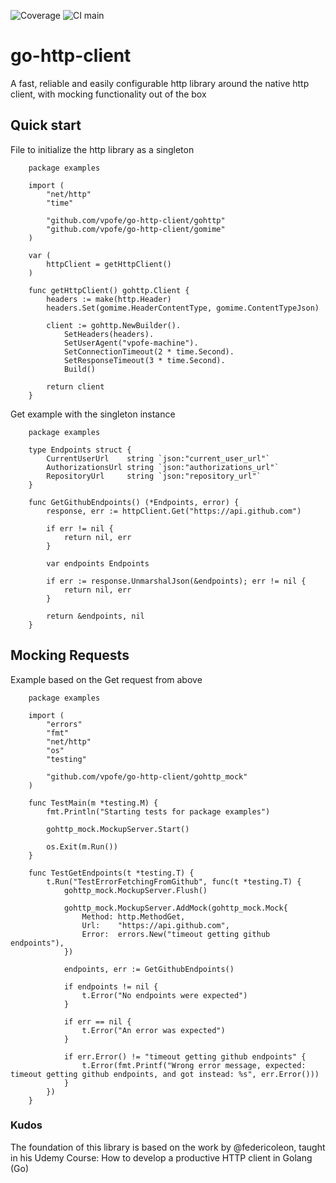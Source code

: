 ![Coverage](https://img.shields.io/badge/Coverage-91.6%25-brightgreen)
![CI main](https://github.com/vpofe/go-http-client/actions/workflows/go.yml/badge.svg?branch=main)

# go-http-client

A fast, reliable and easily configurable http library around the native http client, with mocking functionality out of the box

## Quick start

File to initialize the http library as a singleton

```
    package examples

    import (
        "net/http"
        "time"

        "github.com/vpofe/go-http-client/gohttp"
        "github.com/vpofe/go-http-client/gomime"
    )

    var (
        httpClient = getHttpClient()
    )

    func getHttpClient() gohttp.Client {
        headers := make(http.Header)
        headers.Set(gomime.HeaderContentType, gomime.ContentTypeJson)

        client := gohttp.NewBuilder().
            SetHeaders(headers).
            SetUserAgent("vpofe-machine").
            SetConnectionTimeout(2 * time.Second).
            SetResponseTimeout(3 * time.Second).
            Build()

        return client
    }

```

Get example with the singleton instance

```
    package examples

    type Endpoints struct {
        CurrentUserUrl    string `json:"current_user_url"`
        AuthorizationsUrl string `json:"authorizations_url"`
        RepositoryUrl     string `json:"repository_url"`
    }

    func GetGithubEndpoints() (*Endpoints, error) {
        response, err := httpClient.Get("https://api.github.com")

        if err != nil {
            return nil, err
        }

        var endpoints Endpoints

        if err := response.UnmarshalJson(&endpoints); err != nil {
            return nil, err
        }

        return &endpoints, nil
    }
```

## Mocking Requests

Example based on the Get request from above

```
    package examples

    import (
        "errors"
        "fmt"
        "net/http"
        "os"
        "testing"

        "github.com/vpofe/go-http-client/gohttp_mock"
    )

    func TestMain(m *testing.M) {
        fmt.Println("Starting tests for package examples")

        gohttp_mock.MockupServer.Start()

        os.Exit(m.Run())
    }

    func TestGetEndpoints(t *testing.T) {
        t.Run("TestErrorFetchingFromGithub", func(t *testing.T) {
            gohttp_mock.MockupServer.Flush()

            gohttp_mock.MockupServer.AddMock(gohttp_mock.Mock{
                Method: http.MethodGet,
                Url:    "https://api.github.com",
                Error:  errors.New("timeout getting github endpoints"),
            })

            endpoints, err := GetGithubEndpoints()

            if endpoints != nil {
                t.Error("No endpoints were expected")
            }

            if err == nil {
                t.Error("An error was expected")
            }

            if err.Error() != "timeout getting github endpoints" {
                t.Error(fmt.Printf("Wrong error message, expected: timeout getting github endpoints, and got instead: %s", err.Error()))
            }
        })
    }
```

### Kudos

The foundation of this library is based on the work by @federicoleon, taught in his Udemy Course: How to develop a productive HTTP client in Golang (Go)
